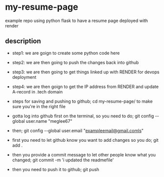 # my-resume-page
example repo using python flask to have a resume page deployed with render

## description
- step1: we are goign to create some python code here
- step2: we are then going to push the changes back into github
- step3: we are then going to get things linked up with RENDER for devops deployment
- step4: we are then goign to get the IP address from RENDER and update A-record in .tech domain

- steps for saving and pushing to github; cd my-resume-page/ to make sure you're in the right file
- gotta log into github first on the terminal, so you need to do; git config --global user.name "meglee67"
- then; git config --global user.email "exampleemail@gmail.comls"
- first you need to let github know you want to add changes so you do; git add . 
- then you provide a commit message to let other people know what you changed; git commit -m 'i updated the readmefile'
- then you need to push it to github; git push